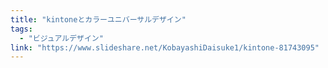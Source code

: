 ```yaml
---
title: "kintoneとカラーユニバーサルデザイン"
tags:
  - "ビジュアルデザイン"
link: "https://www.slideshare.net/KobayashiDaisuke1/kintone-81743095"
---
```

